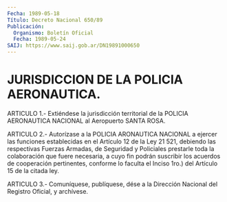 ```yaml
---
Fecha: 1989-05-18
Título: Decreto Nacional 650/89
Publicación:
  Organismo: Boletín Oficial
  Fecha: 1989-05-24
SAIJ: https://www.saij.gob.ar/DN19891000650
---
```

# JURISDICCION DE LA POLICIA AERONAUTICA.

<a id="1"></a>
ARTICULO  1.-  Extiéndese  la  jurisdicción  territorial de la POLICIA AERONAUTICA NACIONAL al Aeropuerto SANTA ROSA.

<a id="2"></a>
ARTICULO  2.-  Autorízase  a  la POLICIA ARONAUTICA NACIONAL a ejercer las funciones establecidas en  el  Artículo 12 de la Ley 21 521,  debiendo  las  respectivas Fuerzas Armadas,  de  Seguridad  y Policiales prestarle toda  la  colaboración  que fuere necesaria, a cuyo fin podrán suscribir los acuerdos de cooperación  pertinentes, conforme  lo  faculta el Inciso 1ro.) del Artículo 15 de la  citada ley.

<a id="3"></a>
ARTICULO  3.-  Comuníquese,  publíquese,  dése  a la Dirección Nacional del Registro Oficial, y archívese.